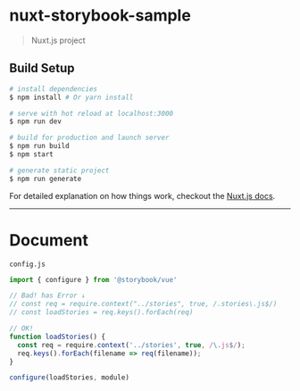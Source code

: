 # nuxt-storybook-sample

> Nuxt.js project

## Build Setup

``` bash
# install dependencies
$ npm install # Or yarn install

# serve with hot reload at localhost:3000
$ npm run dev

# build for production and launch server
$ npm run build
$ npm start

# generate static project
$ npm run generate
```

For detailed explanation on how things work, checkout the [Nuxt.js docs](https://github.com/nuxt/nuxt.js).



---

# Document

`config.js`

```js
import { configure } from '@storybook/vue'

// Bad! has Error ↓
// const req = require.context("../stories", true, /.stories\.js$/)
// const loadStories = req.keys().forEach(req)

// OK!
function loadStories() {
  const req = require.context('../stories', true, /\.js$/);
  req.keys().forEach(filename => req(filename));
}

configure(loadStories, module)
```
